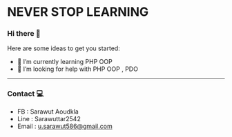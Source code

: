 # NEVER STOP LEARNING
### Hi there 👋


Here are some ideas to get you started:


- 🌱 I’m currently learning  PHP OOP
- 🤔 I’m looking for help with PHP OOP , PDO
____________________________________________
### Contact 💻
- FB : Sarawut Aoudkla
- Line : Sarawuttar2542
- Email : u.sarawut586@gmail.com


